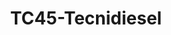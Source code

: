 ---
title: "TC45-Tecnidiesel"
url: /fusagasuga/tc45-tecnidiesel/
shop: reparación de automóviles
---